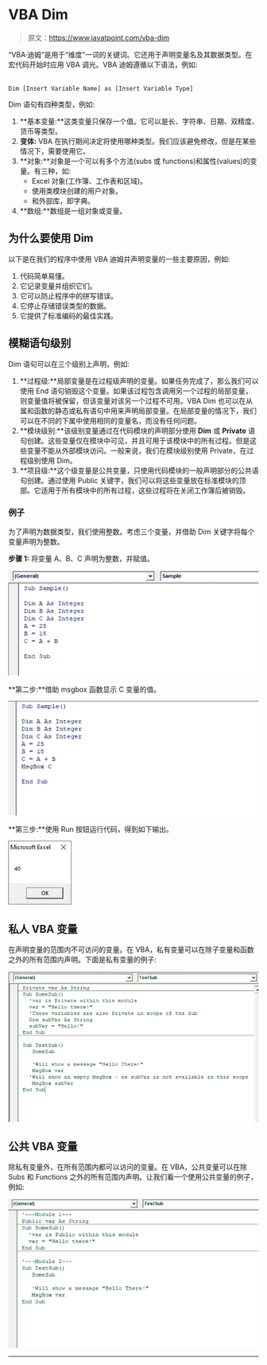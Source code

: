 # VBA Dim

> 原文：<https://www.javatpoint.com/vba-dim>

“VBA·迪姆”是用于“维度”一词的关键词。它还用于声明变量名及其数据类型。在宏代码开始时应用 VBA 调光。VBA 迪姆遵循以下语法，例如:

```

Dim [Insert Variable Name] as [Insert Variable Type]

```

Dim 语句有四种类型，例如:

1.  **基本变量:**这类变量只保存一个值。它可以是长、字符串、日期、双精度、货币等类型。
2.  **变体:** VBA 在执行期间决定将使用哪种类型。我们应该避免修改，但是在某些情况下，需要使用它。
3.  **对象:**对象是一个可以有多个方法(subs 或 functions)和属性(values)的变量。有三种，如:
    *   Excel 对象(工作簿、工作表和区域)。
    *   使用类模块创建的用户对象。
    *   和外部库，即字典。
4.  **数组:**数组是一组对象或变量。

## 为什么要使用 Dim

以下是在我们的程序中使用 VBA 迪姆并声明变量的一些主要原因，例如:

1.  代码简单易懂。
2.  它记录变量并组织它们。
3.  它可以防止程序中的拼写错误。
4.  它停止存储错误类型的数据。
5.  它提供了标准编码的最佳实践。

## 模糊语句级别

Dim 语句可以在三个级别上声明，例如:

1.  **过程级:**局部变量是在过程级声明的变量。如果任务完成了，那么我们可以使用 End 语句销毁这个变量。如果该过程包含调用另一个过程的局部变量，则变量值将被保留，但该变量对该另一个过程不可用。VBA Dim 也可以在从属和函数的静态或私有语句中用来声明局部变量。在局部变量的情况下，我们可以在不同的下属中使用相同的变量名，而没有任何问题。
2.  **模块级别:**该级别变量通过在代码模块的声明部分使用 **Dim** 或 **Private** 语句创建。这些变量仅在模块中可见，并且可用于该模块中的所有过程。但是这些变量不能从外部模块访问。一般来说，我们在模块级别使用 Private，在过程级别使用 Dim。
3.  **项目级:**这个级变量是公共变量，只使用代码模块的一般声明部分的公共语句创建。通过使用 Public 关键字，我们可以将这些变量放在标准模块的顶部。它适用于所有模块中的所有过程，这些过程将在关闭工作簿后被销毁。

### 例子

为了声明为数据类型，我们使用整数。考虑三个变量，并借助 Dim 关键字将每个变量声明为整数。

**步骤 1:** 将变量 A、B、C 声明为整数，并赋值。

![VBA Dim](img/d8fd83dd1a4c50473be4f4e046646d5c.png)

**第二步:**借助 msgbox 函数显示 C 变量的值。

![VBA Dim](img/b815e38ec986ea835bbb6a0258b1e73f.png)

**第三步:**使用 Run 按钮运行代码，得到如下输出。

![VBA Dim](img/94c174afcafb5fd33ff24fd2477ae53e.png)

## 私人 VBA 变量

在声明变量的范围内不可访问的变量。在 VBA，私有变量可以在除子变量和函数之外的所有范围内声明。下面是私有变量的例子:

![VBA Dim](img/4d1bccda380aaca5dc1c0d18fc53dbee.png)

## 公共 VBA 变量

除私有变量外，在所有范围内都可以访问的变量。在 VBA，公共变量可以在除 Subs 和 Functions 之外的所有范围内声明。让我们看一个使用公共变量的例子，例如:

![VBA Dim](img/719612ae631ce95a18967d0be9514013.png)

* * *